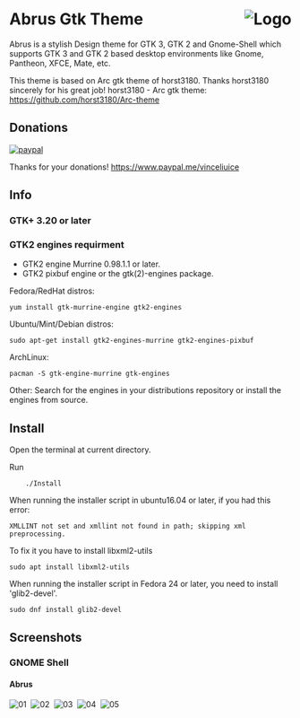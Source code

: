 <img src="https://github.com/vinceliuice/Abrus-gtk-theme/blob/imgs/logo.png" alt="Logo" align="right" /> Abrus Gtk Theme
======

Abrus is a stylish Design theme for GTK 3, GTK 2 and Gnome-Shell which supports GTK 3 and GTK 2 based desktop environments like Gnome, Pantheon, XFCE, Mate, etc.

This theme is based on Arc gtk theme of horst3180. Thanks horst3180 sincerely for his great job! 
horst3180 - Arc gtk theme: https://github.com/horst3180/Arc-theme

## Donations
[![paypal](https://www.paypalobjects.com/webstatic/paypalme/images/pp_logo_small.png "Donations")](https://www.paypal.me/vinceliuice) 

Thanks for your donations! https://www.paypal.me/vinceliuice

## Info

### GTK+ 3.20 or later

### GTK2 engines requirment
- GTK2 engine Murrine 0.98.1.1 or later.
- GTK2 pixbuf engine or the gtk(2)-engines package.

Fedora/RedHat distros:

    yum install gtk-murrine-engine gtk2-engines

Ubuntu/Mint/Debian distros:

    sudo apt-get install gtk2-engines-murrine gtk2-engines-pixbuf

ArchLinux:

    pacman -S gtk-engine-murrine gtk-engines

Other:
Search for the engines in your distributions repository or install the engines from source.

## Install

Open the terminal at current directory.

Run

        ./Install

When running the installer script in ubuntu16.04 or later, if you had this error:

    XMLLINT not set and xmllint not found in path; skipping xml preprocessing.

To fix it you have to install libxml2-utils

    sudo apt install libxml2-utils

When running the installer script in Fedora 24 or later, you need to install 'glib2-devel'.

    sudo dnf install glib2-devel

## Screenshots

### GNOME Shell

#### Abrus
![01](https://github.com/vinceliuice/Abrus-gtk-theme/blob/imgs/screenshot1.png?raw=true) 
![02](https://github.com/vinceliuice/Abrus-gtk-theme/blob/imgs/screenshot2.png?raw=true) 
![03](https://github.com/vinceliuice/Abrus-gtk-theme/blob/imgs/screenshot3.png?raw=true) 
![04](https://github.com/vinceliuice/Abrus-gtk-theme/blob/imgs/img1.jpeg?raw=true) 
![05](https://github.com/vinceliuice/Abrus-gtk-theme/blob/imgs/img2.jpeg?raw=true)

